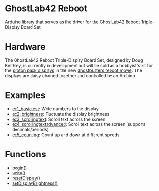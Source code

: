 # GhostLab42 Reboot
Arduino library that serves as the driver for the GhostLab42 Reboot Triple-Display Board Set

# Hardware
The GhostLab42 Reboot Triple-Display Board Set, designed by Doug Keithley, is currently in development but will be sold as a hobbyist's kit for the [proton pack displays](https://twitter.com/paulfeig/status/615866469830758400) in the new [Ghostbusters reboot movie](https://en.wikipedia.org/wiki/Ghostbusters_(2016_film)). The displays are daisy chained together and controlled by an Arduino.

# Examples
* [ex1_basictest](https://github.com/jaredpetersen/ghostlab42reboot/blob/master/examples/ex1_basictest/ex1_basictest.ino): Write numbers to the display
* [ex2_brightness](https://github.com/jaredpetersen/ghostlab42reboot/blob/master/examples/ex2_brightness/ex2_brightness.ino): Fluctuate the display brightness
* [ex3_scrollingtext](https://github.com/jaredpetersen/ghostlab42reboot/blob/master/examples/ex3_scrollingtext/ex3_scrollingtext.ino): Scroll text across the screen
* [ex4_scrollingtextadvanced](https://github.com/jaredpetersen/ghostlab42reboot/blob/master/examples/ex4_scrollingtextadvanced/ex4_scrollingtextadvanced.ino): Scroll text across the screen (supports decimals/periods)
* [ex5_counting](https://github.com/jaredpetersen/ghostlab42reboot/blob/master/examples/ex5_counting/ex5_counting.ino): Count up and down at different speeds

# Functions
* [begin()](https://github.com/jaredpetersen/ghostlab42reboot/blob/master/documentation/functions/begin.md)
* [write()](https://github.com/jaredpetersen/ghostlab42reboot/blob/master/documentation/functions/write.md)
* [resetDisplay()](https://github.com/jaredpetersen/ghostlab42reboot/blob/master/documentation/functions/resetdisplay.md)
* [setDisplayBrightness()](https://github.com/jaredpetersen/ghostlab42reboot/blob/master/documentation/functions/setdisplaybrightness.md)
